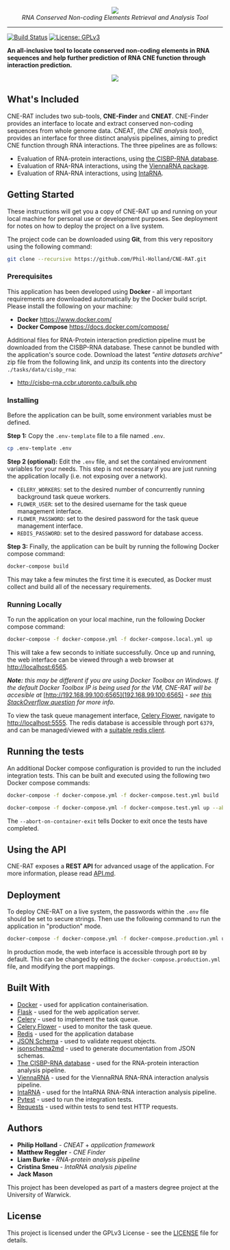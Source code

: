 <p align="center">
  <img src="https://i.imgur.com/1yoLM55.png" />
  <br>
  <i>RNA Conserved Non-coding Elements Retrieval and Analysis Tool</i>
</p>

---

[![Build Status](https://travis-ci.com/Phil-Holland/CNE-RAT.svg?token=pzRsFpf4SapMeqEcEqKd&branch=master)](https://travis-ci.com/Phil-Holland/CNE-RAT)
[![License: GPLv3](https://img.shields.io/badge/License-GPLv3-blue.svg)](LICENSE)

**An all-inclusive tool to locate conserved non-coding elements in RNA sequences and help further prediction of RNA CNE function through interaction prediction.**

<p align="center">
  <img src="https://i.imgur.com/ScEuAHk.png" />
</p>

## What's Included

CNE-RAT includes two sub-tools, **CNE-Finder** and **CNEAT**. CNE-Finder provides an interface to locate and extract conserved non-coding sequences from whole genome data. CNEAT, (*the CNE analysis tool*), provides an interface for three distinct analysis pipelines, aiming to predict CNE function through RNA interactions. The three pipelines are as follows:

- Evaluation of RNA-protein interactions, using [the CISBP-RNA database](http://cisbp-rna.ccbr.utoronto.ca).
- Evaluation of RNA-RNA interactions, using the [ViennaRNA package](https://www.tbi.univie.ac.at/RNA/).
- Evaluation of RNA-RNA interactions, using [IntaRNA](https://github.com/BackofenLab/IntaRNA).

## Getting Started

These instructions will get you a copy of CNE-RAT up and running on your local machine for personal use or development purposes. See deployment for notes on how to deploy the project on a live system.

The project code can be downloaded using **Git**, from this very repository using the following command:

```bash
git clone --recursive https://github.com/Phil-Holland/CNE-RAT.git
```

### Prerequisites

This application has been developed using **Docker** - all important requirements are downloaded automatically by the Docker build script. Please install the following on your machine:

- **Docker** https://www.docker.com/
- **Docker Compose** https://docs.docker.com/compose/

Additional files for RNA-Protein interaction prediction pipeline must be downloaded from the CISBP-RNA 
database. These cannot be bundled with the application's source code. Download the latest *"entire datasets archive"* zip file from the following link, and unzip its contents into the directory `./tasks/data/cisbp_rna`:

- http://cisbp-rna.ccbr.utoronto.ca/bulk.php

### Installing

Before the application can be built, some environment variables must be defined.

**Step 1:** Copy the `.env-template` file to a file named `.env`.

```bash
cp .env-template .env
```

**Step 2 (optional):** Edit the `.env` file, and set the contained environment variables for your needs. This step is not necessary if you are just running the application locally (i.e. not exposing over a network).

- `CELERY_WORKERS`: set to the desired number of concurrently running background task queue workers.
- `FLOWER_USER`: set to the desired username for the task queue management interface.
- `FLOWER_PASSWORD`: set to the desired password for the task queue management interface.
- `REDIS_PASSWORD`: set to the desired password for database access.

**Step 3:** Finally, the application can be built by running the following Docker compose command:

```bash
docker-compose build
```

This may take a few minutes the first time it is executed, as Docker must collect and build all of the necessary requirements.

### Running Locally

To run the application on your local machine, run the following Docker compose command:

```bash
docker-compose -f docker-compose.yml -f docker-compose.local.yml up
```

This will take a few seconds to initiate successfully. Once up and running, the web interface can be viewed through a web browser at [http://localhost:6565](http://localhost:6565).

***Note:*** *this may be different if you are using Docker Toolbox on Windows. If the default Docker Toolbox IP is being used for the VM, CNE-RAT will be accesible at* [http://192.168.99.100:6565](192.168.99.100:6565) *- see [this StackOverflow question](https://stackoverflow.com/questions/42866013/docker-toolbox-localhost-not-working) for more info.*

To view the task queue management interface, [Celery Flower](https://flower.readthedocs.io/en/latest/), navigate to [http://localhost:5555](http://localhost:5555). The redis database is accessible through port `6379`, and can be managed/viewed with a [suitable redis client](https://redislabs.com/blog/so-youre-looking-for-the-redis-gui/).

## Running the tests

An additional Docker compose configuration is provided to run the included integration tests. This can be built and executed using the following two Docker compose commands:

```bash
docker-compose -f docker-compose.yml -f docker-compose.test.yml build
```

```bash
docker-compose -f docker-compose.yml -f docker-compose.test.yml up --abort-on-container-exit
```

The `--abort-on-container-exit` tells Docker to exit once the tests have completed.

## Using the API

CNE-RAT exposes a **REST API** for advanced usage of the application. For more information, please read [API.md](documentation/API.md).

## Deployment

To deploy CNE-RAT on a live system, the passwords within the `.env` file should be set to secure strings. Then use the following command to run the application in "production" mode.

```bash
docker-compose -f docker-compose.yml -f docker-compose.production.yml up
```

In production mode, the web interface is accessible through port `80` by default. This can be changed by editing the `docker-compose.production.yml` file, and modifying the port mappings. 

## Built With

- [Docker](https://www.docker.com/) - used for application containerisation.
- [Flask](http://flask.pocoo.org) - used for the web application server.
- [Celery](http://www.celeryproject.org/) - used to implement the task queue.
- [Celery Flower](https://flower.readthedocs.io/en/latest/) - used to monitor the task queue.
- [Redis](https://redis.io/) - used for the application database
- [JSON Schema](https://json-schema.org/) - used to validate request objects.
- [jsonschema2md](https://github.com/adobe/jsonschema2md) - used to generate documentation from JSON schemas.
- [The CISBP-RNA database](http://cisbp-rna.ccbr.utoronto.ca) - used for the RNA-protein interaction analysis pipeline.
- [ViennaRNA](https://www.tbi.univie.ac.at/RNA/) - used for the ViennaRNA RNA-RNA interaction analysis pipeline.
- [IntaRNA](https://github.com/BackofenLab/IntaRNA) - used for the IntaRNA RNA-RNA interaction analysis pipeline.
- [Pytest](https://docs.pytest.org/en/latest/) - used to run the integration tests.
- [Requests](https://2.python-requests.org//en/master/) - used within tests to send test HTTP requests.

## Authors

- **Philip Holland** - *CNEAT* + *application framework*
- **Matthew Reggler** - *CNE Finder*
- **Liam Burke** - *RNA-protein analysis pipeline*
- **Cristina Smeu** - *IntaRNA analysis pipeline*
- **Jack Mason**

This project has been developed as part of a masters degree project at the University of Warwick. 

## License

This project is licensed under the GPLv3 License - see the [LICENSE](LICENSE) file for details.
